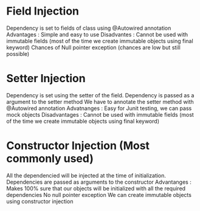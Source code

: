 # Field Injection
Dependency is set to fields of class using @Autowired annotation
Advantages : 
Simple and easy to use
Disadvantes :
Cannot be used with immutable fields (most of the time we create immutable objects using final keyword)
Chances of Null pointer exception (chances are low but still possible)

# Setter Injection
Dependency is set using the setter of the field. Dependency is passed as a argument to the setter method
We have to annotate the setter method with @Autowired annotation
Advatnanges : 
Easy for Junit testing, we can pass mock objects
Disadvantages :
Cannot be used with immutable fields (most of the time we create immutable objects using final keyword)

# Constructor Injection (Most commonly used)
All the dependencied will be injected at the time of initialization. Dependencies are passed as arguments to the constructor
Advantanges : 
Makes 100% sure that our objects will be initialized with all the required dependencies
No null pointer exception
We can create immutable objects using constructor injection


